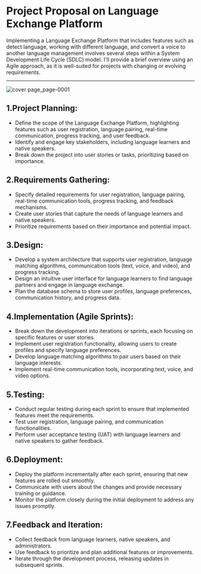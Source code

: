 # Project Proposal on Language Exchange Platform
Implementing a Language Exchange Platform that includes features such as detect language, working with different language, and convert a voice to another language management involves several steps within a System Development Life Cycle (SDLC) model. I'll provide a brief overview using an Agile approach, as it is well-suited for projects with changing or evolving requirements.
***
![cover page_page-0001](https://github.com/prantodebnath/Language-Exchange-Platform/assets/157202254/e5115768-3b67-444c-8095-f00c6825731f)

## 1.Project Planning:

* Define the scope of the Language Exchange Platform, highlighting features such as user registration, language pairing, real-time communication, progress tracking, and user feedback.
* Identify and engage key stakeholders, including language learners and native speakers.
* Break down the project into user stories or tasks, prioritizing based on importance.

## 2.Requirements Gathering:

* Specify detailed requirements for user registration, language pairing, real-time communication tools, progress tracking, and feedback mechanisms.
* Create user stories that capture the needs of language learners and native speakers.
* Prioritize requirements based on their importance and potential impact.

## 3.Design:

* Develop a system architecture that supports user registration, language matching algorithms, communication tools (text, voice, and video), and progress tracking.
* Design an intuitive user interface for language learners to find language partners and engage in language exchange.
* Plan the database schema to store user profiles, language preferences, communication history, and progress data.

## 4.Implementation (Agile Sprints):

* Break down the development into iterations or sprints, each focusing on specific features or user stories.
* Implement user registration functionality, allowing users to create profiles and specify language preferences.
* Develop language matching algorithms to pair users based on their language interests.
* Implement real-time communication tools, incorporating text, voice, and video options.

## 5.Testing:

* Conduct regular testing during each sprint to ensure that implemented features meet the requirements.
* Test user registration, language pairing, and communication functionalities.
* Perform user acceptance testing (UAT) with language learners and native speakers to gather feedback.

## 6.Deployment:

* Deploy the platform incrementally after each sprint, ensuring that new features are rolled out smoothly.
* Communicate with users about the changes and provide necessary training or guidance.
* Monitor the platform closely during the initial deployment to address any issues promptly.

## 7.Feedback and Iteration:

* Collect feedback from language learners, native speakers, and administrators.
* Use feedback to prioritize and plan additional features or improvements.
* Iterate through the development process, releasing updates in subsequent sprints.
